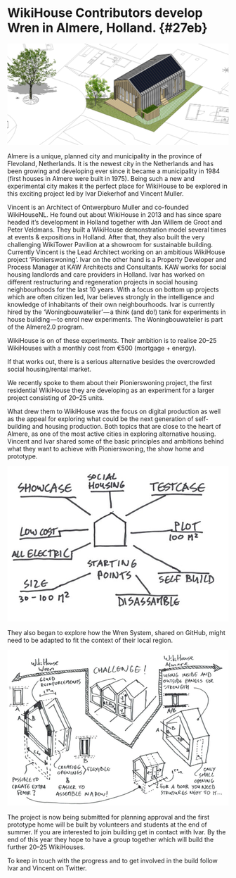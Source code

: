 # WikiHouse Contributors develop Wren in Almere, Holland. {#27eb}

![](/assets/wikihouse-01.jpg)

Almere is a unique, planned city and municipality in the province of Flevoland, Netherlands. It is the newest city in the Netherlands and has been growing and developing ever since it became a municipality in 1984 \(first houses in Almere were built in 1975\). Being such a new and experimental city makes it the perfect place for WikiHouse to be explored in this exciting project led by Ivar Diekerhof and Vincent Muller.

Vincent is an Architect of Ontwerpburo Muller and co-founded WikiHouseNL. He found out about WikiHouse in 2013 and has since spare headed it’s development in Holland together with Jan Willem de Groot and Peter Veldmans. They built a WikiHouse demonstration model several times at events & expositions in Holland. After that, they also built the very challenging WikiTower Pavilion at a showroom for sustainable building. Currently Vincent is the Lead Architect working on an ambitious WikiHouse project ‘Pionierswoning’. Ivar on the other hand is a Property Developer and Process Manager at KAW Architects and Consultants. KAW works for social housing landlords and care providers in Holland. Ivar has worked on different restructuring and regeneration projects in social housing neighbourhoods for the last 10 years. With a focus on bottom up projects which are often citizen led, Ivar believes strongly in the intelligence and knowledge of inhabitants of their own neighbourhoods. Ivar is currently hired by the ‘Woningbouwatelier’ — a think \(and do!\) tank for experiments in house building — to enrol new experiments. The Woningbouwatelier is part of the Almere2.0 program.

WikiHouse is on of these experiments. Their ambition is to realise 20–25 WikiHouses with a monthly cost from €500 \(mortgage + energy\).

If that works out, there is a serious alternative besides the overcrowded social housing/rental market.

We recently spoke to them about their Pionierswoning project, the first residential WikiHouse they are developing as an experiment for a larger project consisting of 20–25 units.

What drew them to WikiHouse was the focus on digital production as well as the appeal for exploring what could be the next generation of self-building and housing production. Both topics that are close to the heart of Almere, as one of the most active cities in exploring alternative housing. Vincent and Ivar shared some of the basic principles and ambitions behind what they want to achieve with Pionierswoning, the show home and prototype.

![](/assets/wikihouse-02.jpg)

They also began to explore how the Wren System, shared on GitHub, might need to be adapted to fit the context of their local region.

![](/assets/wikihouse-03.jpg)

The project is now being submitted for planning approval and the first prototype home will be built by volunteers and students at the end of summer. If you are interested to join building get in contact with Ivar. By the end of this year they hope to have a group together which will build the further 20–25 WikiHouses.

To keep in touch with the progress and to get involved in the build follow Ivar and Vincent on Twitter.



